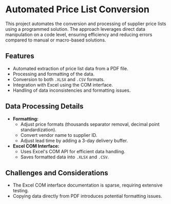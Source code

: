 # Automated Price List Conversion

This project automates the conversion and processing of supplier price lists using a programmed solution. The approach leverages direct data manipulation on a code level, ensuring efficiency and reducing errors compared to manual or macro-based solutions.

## Features
- Automated extraction of price list data from a PDF file.
- Processing and formatting of the data.
- Conversion to both `.XLSX` and `.CSV` formats.
- Integration with Excel using the COM interface.
- Handling of data inconsistencies and formatting issues.

## Data Processing Details
- **Formatting:**
  - Adjust price formats (thousands separator removal, decimal point standardization).
  - Convert vendor name to supplier ID.
  - Adjust lead time by adding a 3-day delivery buffer.
- **Excel COM Interface:**
  - Uses Excel's COM API for efficient data handling.
  - Saves formatted data into `.XLSX` and `.CSV`.

## Challenges and Considerations
- The Excel COM interface documentation is sparse, requiring extensive testing.
- Copying data directly from PDF introduces potential formatting issues.

